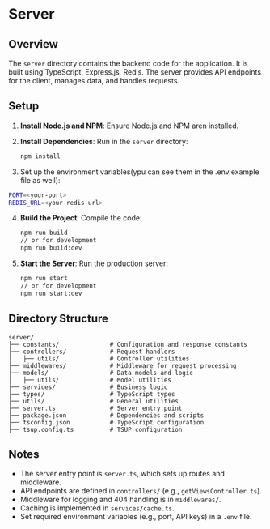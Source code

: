 # Server

## Overview

The `server` directory contains the backend code for the application. It is built using TypeScript, Express.js, Redis. The server provides API endpoints for the client, manages data, and handles requests.

## Setup

1. **Install Node.js and NPM**: Ensure Node.js and NPM aren installed. 

2. **Install Dependencies**: Run in the `server` directory:

   ```bash
   npm install
   ```

3. Set up the environment variables(ypu can see them in the .env.example file as well):
  
  ```bash
  PORT=<your-port>
  REDIS_URL=<your-redis-url>
  ```

4. **Build the Project**: Compile the code:

   ```bash
   npm run build
   // or for development
   npm run build:dev
   ```

5. **Start the Server**: Run the production server:

   ```bash
   npm run start
   // or for development
   npm run start:dev
   ```

## Directory Structure

```
server/
├── constants/              # Configuration and response constants
├── controllers/            # Request handlers
│   ├── utils/              # Controller utilities
├── middlewares/            # Middleware for request processing
├── models/                 # Data models and logic
│   ├── utils/              # Model utilities
├── services/               # Business logic
├── types/                  # TypeScript types
├── utils/                  # General utilities
├── server.ts               # Server entry point
├── package.json            # Dependencies and scripts
├── tsconfig.json           # TypeScript configuration
├── tsup.config.ts          # TSUP configuration
```

## Notes

- The server entry point is `server.ts`, which sets up routes and middleware.
- API endpoints are defined in `controllers/` (e.g., `getViewsController.ts`).
- Middleware for logging and 404 handling is in `middlewares/`.
- Caching is implemented in `services/cache.ts`.
- Set required environment variables (e.g., port, API keys) in a `.env` file.